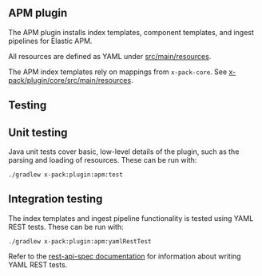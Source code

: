 ## APM plugin

The APM plugin installs index templates, component templates, and ingest pipelines for Elastic APM.

All resources are defined as YAML under [src/main/resources](src/main/resources).

The APM index templates rely on mappings from `x-pack-core`.
See [x-pack/plugin/core/src/main/resources](../core/src/main/resources).

## Testing

## Unit testing

Java unit tests cover basic, low-level details of the plugin, such as the parsing and loading of resources.
These can be run with:

```
./gradlew x-pack:plugin:apm:test
```

## Integration testing

The index templates and ingest pipeline functionality is tested using YAML REST tests.
These can be run with:

```
./gradlew x-pack:plugin:apm:yamlRestTest
```

Refer to the [rest-api-spec documentation](../../../rest-api-spec/src/yamlRestTest/resources/rest-api-spec/test/README.asciidoc)
for information about writing YAML REST tests.
